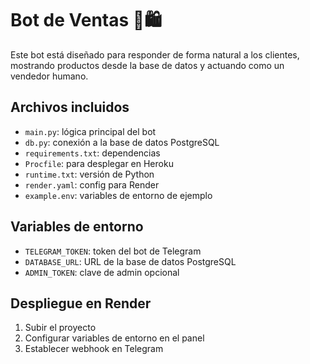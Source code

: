 # Bot de Ventas 🤖🛍️

Este bot está diseñado para responder de forma natural a los clientes, mostrando productos desde la base de datos y actuando como un vendedor humano.

## Archivos incluidos
- `main.py`: lógica principal del bot
- `db.py`: conexión a la base de datos PostgreSQL
- `requirements.txt`: dependencias
- `Procfile`: para desplegar en Heroku
- `runtime.txt`: versión de Python
- `render.yaml`: config para Render
- `example.env`: variables de entorno de ejemplo

## Variables de entorno
- `TELEGRAM_TOKEN`: token del bot de Telegram
- `DATABASE_URL`: URL de la base de datos PostgreSQL
- `ADMIN_TOKEN`: clave de admin opcional

## Despliegue en Render
1. Subir el proyecto
2. Configurar variables de entorno en el panel
3. Establecer webhook en Telegram

